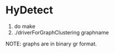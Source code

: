 # HyDetect
1. do make
2. ./driverForGraphClustering graphname



NOTE: graphs are in binary gr format. 
